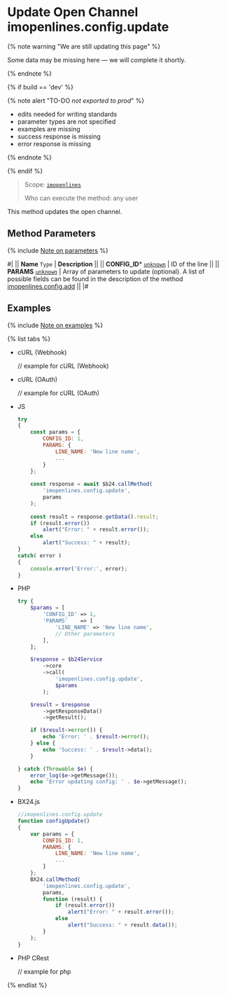 # Update Open Channel imopenlines.config.update

{% note warning "We are still updating this page" %}

Some data may be missing here — we will complete it shortly.

{% endnote %}

{% if build == 'dev' %}

{% note alert "TO-DO _not exported to prod_" %}

- edits needed for writing standards
- parameter types are not specified
- examples are missing
- success response is missing
- error response is missing

{% endnote %}

{% endif %}

> Scope: [`imopenlines`](../../scopes/permissions.md)
>
> Who can execute the method: any user

This method updates the open channel.

## Method Parameters

{% include [Note on parameters](../../../_includes/required.md) %}

#|
|| **Name**
`Type` | **Description** ||
|| **CONFIG_ID***
[`unknown`](../../data-types.md) | ID of the line ||
|| **PARAMS**
[`unknown`](../../data-types.md) | Array of parameters to update (optional). A list of possible fields can be found in the description of the method [imopenlines.config.add](./imopenlines-config-add.md) ||
|#

## Examples

{% include [Note on examples](../../../_includes/examples.md) %}

{% list tabs %}

- cURL (Webhook)

    // example for cURL (Webhook)

- cURL (OAuth)

    // example for cURL (OAuth)

- JS

    ```js
    try
    {
    	const params = {
    		CONFIG_ID: 1,
    		PARAMS: {
    			LINE_NAME: 'New line name',
    			...
    		}
    	};
    	
    	const response = await $b24.callMethod(
    		'imopenlines.config.update',
    		params
    	);
    	
    	const result = response.getData().result;
    	if (result.error())
    		alert("Error: " + result.error());
    	else
    		alert("Success: " + result);
    }
    catch( error )
    {
    	console.error('Error:', error);
    }
    ```

- PHP

    ```php
    try {
        $params = [
            'CONFIG_ID' => 1,
            'PARAMS'    => [
                'LINE_NAME' => 'New line name',
                // Other parameters
            ],
        ];
    
        $response = $b24Service
            ->core
            ->call(
                'imopenlines.config.update',
                $params
            );
    
        $result = $response
            ->getResponseData()
            ->getResult();
    
        if ($result->error()) {
            echo 'Error: ' . $result->error();
        } else {
            echo 'Success: ' . $result->data();
        }
    
    } catch (Throwable $e) {
        error_log($e->getMessage());
        echo 'Error updating config: ' . $e->getMessage();
    }
    ```

- BX24.js

    ```js
    //imopenlines.config.update
    function configUpdate()
    {
        var params = {
            CONFIG_ID: 1,
            PARAMS: {
                LINE_NAME: 'New line name',
                ...
            }
        };
        BX24.callMethod(
            'imopenlines.config.update',
            params,
            function (result) {
                if (result.error())
                    alert("Error: " + result.error());
                else
                    alert("Success: " + result.data());
            }
        );
    }
    ```

- PHP CRest

    // example for php

{% endlist %}